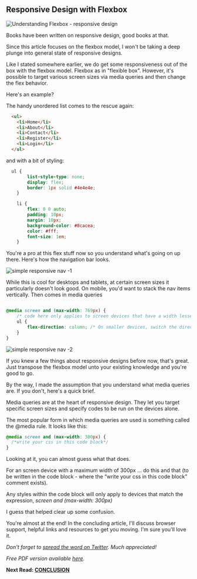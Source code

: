 ## Responsive Design with Flexbox

![Understanding Flexbox - responsive design](http://i.imgur.com/kCh7pgs.jpg)

Books have been written on responsive design, good books at that.

Since this article focuses on the flexbox model, I won't be taking a deep plunge into general state of responsive designs.


Like I stated somewhere earlier, we do get some responsiveness out of the box with the flexbox model. Flexbox as in "flexible box". However, it's possible to target various screen sizes via media queries and then change the flex behavior.

Here's an example?

The handy unordered list comes to the rescue again:

```html
  <ul>
    <li>Home</li>
    <li>About</li>
    <li>Contact</li>
    <li>Register</li>
    <li>Login</li>
  </ul>
```

and with a bit of styling:

```css
  ul {
		list-style-type: none;
		display: flex;
		border: 1px solid #4e4e4e;
	}

	li {
		flex: 0 0 auto;
		padding: 10px;
		margin: 10px;
		background-color: #8cacea;
		color: #fff;
		font-size: 1em;
	}
```
You're a pro at this flex stuff now so you understand what's going on up there. Here's how the  navigation bar looks.

![simple responsive nav -1](http://i.imgur.com/YkbsyGt.png)

While this is cool for desktops and tablets, at certain screen sizes it particularly doesn't look good. On mobile, you'd want to stack the nav items vertically. Then comes in media queries

```css

@media screen and (max-width: 769px) {
	/* code here only applies to screen devices that have a width lesser than 769px*/
	ul {
		flex-direction: column; /* On smaller devices, switch the direction*/
	}
}

```
![simple responsive nav -2](http://i.imgur.com/GJQZXDW.png)

If you knew a few things about responsive designs before now, that's great. Just transpose the flexbox model unto your existing knowledge and you're good to go.

By the way, I made the assumption that you understand what media queries are. If you don't, here's a quick brief.

Media queries are at the heart of responsive design. They let you target specific screen sizes and specify codes to be run on the devices alone.

The most popular form in which media queries are used is something called the @media rule. It looks like this:

```css
@media screen and (max-width: 300px) {
  /*write your css in this code block*/
}
```

Looking at it, you can almost guess what that does.

For an screen device with a maximum width of 300px ... do this and that (to be written in the code block - where the “write your css in this code block” comment exists).

Any styles within the code block will only apply to devices that match the expression, *screen and (max-width: 300px)*

I guess that helped clear up some confusion.

You're almost at the end! In the concluding article, I'll discuss browser support, helpful links and resources to get you moving. I'm sure you'll love it.

_Don't forget to [spread the word on Twitter](http://ctt.ec/wZ5U9). Much appreciated!_

_Free PDF version available [here](bit.ly/und_f)._

**Next Read: [CONCLUSION](https://github.com/ohansemmanuel/Understanding-Flexbox/blob/master/10.%20Conclusion/readme.md)**
